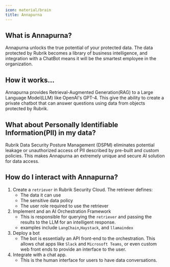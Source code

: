 ```yaml
---
icon: material/brain
title: Annapurna
---
```


## What is Annapurna?
Annapurna unlocks the true potential of your protected data. The data protected by Rubrik becomes a library of business intelligence, and integration with a ChatBot means it will be the smartest employee in the organization.

## How it works...
Annapurna provides Retrieval-Augmented Generation(RAG) to a Large Language Model(LLM) like OpenAI's GPT-4. This give the ability to create a private chatbot that can answer questions using data from objects protected by Rubrik.

## What about Personally Identifiable Information(PII) in my data?
Rubrik Data Security Posture Management (DSPM) eliminates potential leakage or unauthorized access of PII described by pre-built and custom policies. This makes Annapurna an extremely unique and secure AI solution for data access.

## How do I interact with Annapurna?
1. Create a `retriever` in Rubrik Security Cloud. The retriever defines:
    - The data it can use
    - The sensitive data policy
    - The user role required to use the retriever
2. Implement and an AI Orchestration Framework
    - This is responsible for querying the `retriever` and passing the results to the LLM for an intelligent response.
    - examples include `LangChain`,`Haystack`, and `llamaindex`
3. Deploy a bot
    - The bot is essentially an API front-end to the orchestration. This allows chat apps like `Slack` and `Microsoft Teams`, or even custom web front ends to provide an interface to the user.
4. Integrate with a chat app.
    - This is the human interface for users to have data conversations.